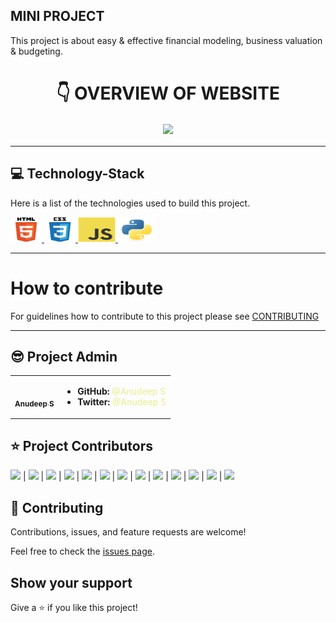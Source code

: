 ## MINI PROJECT

This project is about easy & effective financial modeling, business valuation & budgeting.

<h1 align="center"> 👇 OVERVIEW OF WEBSITE </h1>

<p align="center">

  <img style='border:2px solid #FFFFFF' src="/src/assets/datavis.gif">
</p>

---

## 💻 Technology-Stack

Here is a list of the technologies used to build this project.
<p align="left"> 

<a href="https://www.w3.org/html/" target="_blank" rel="noreferrer" title="HTML5"> <img src="https://raw.githubusercontent.com/devicons/devicon/master/icons/html5/html5-original-wordmark.svg" alt="html5" width="50" height="40"/> </a>
<a href="https://www.w3schools.com/css/" target="_blank" rel="noreferrer" title="CSS3"> <img src="https://raw.githubusercontent.com/devicons/devicon/master/icons/css3/css3-original-wordmark.svg" alt="css3" width="50" height="40"/> </a> 
<a href="https://developer.mozilla.org/en-US/docs/Web/JavaScript" target="_blank" rel="noreferrer" title="JavaScript"> <img src="https://raw.githubusercontent.com/devicons/devicon/master/icons/javascript/javascript-original.svg" alt="javascript" width="60" height="40"/> </a> 
<a href="https://www.python.org" target="_blank" rel="noreferrer" title="Python"> <img src="https://raw.githubusercontent.com/devicons/devicon/master/icons/python/python-original.svg" alt="python" width="60" height="40"/> </a> </p>

---

# How to contribute

For guidelines how to contribute to this project please see [CONTRIBUTING](CONTRIBUTING.md)

---

## 😎 Project Admin

<table>
  <tr>
    <td align="center"><a href="https://github.com/Anudeep-313"><img src="https://avatars.githubusercontent.com/u/84098720?v=4" width="100px;" alt=""/><br /><sub><b>Anudeep S</b></sub></a>
    </td>
    <td>
      <ul>
        <li>
          <b>GitHub:</b> 
          <a href="https://github.com/Anudeep-313" 
          style="text-decoration: none; color:rgb(236, 236, 142);"> @Anudeep S</a>
        </li>
        <li>
          <b>Twitter:</b>
          <a href="https://twitter.com/anudeep313" 
          style="text-decoration: none; color:rgb(236, 236, 142);"> @Anudeep S</a>
        </li>
      </ul>
    </td>
  </tr>
</table>

## ⭐ Project Contributors

[![](https://github.com/Anudeep-313.png?size=50)](https://github.com/Anudeep-313) | [![](https://github.com/pranshuj73.png?size=50)](https://github.com/pranshuj73) | [![](https://github.com/avatar-10000.png?size=50)](https://github.com/avatar-10000) | [![](https://github.com/Sonualam-bot.png?size=50)](https://github.com/Sonualam-bot) | [![](https://github.com/Samriddh2703.png?size=50)](https://github.com/Samriddh2703) | [![](https://github.com/bhuvan-tech.png?size=50)](https://github.com/bhuvan-tech) | [![](https://github.com/vbindal.png?size=50)](https://github.com/vbindal) | [![](https://github.com/aakashraj01.png?size=50)](https://github.com/aakashraj01) | [![](https://github.com/yesimhozman.png?size=50)](https://github.com/yesimhozman) | [![](https://github.com/Stronkness.png?size=50)](https://github.com/Stronkness) | [![](https://github.com/YasirObaibullah99.png?size=50)](https://github.com/YasirObaibullah99) | [![](https://github.com/ch3ber.png?size=50)](https://github.com/ch3ber) | [![](https://github.com/Yuvraj3905.png?size=50)](https://github.com/Yuvraj3905)

## 🤝 Contributing

Contributions, issues, and feature requests are welcome!

Feel free to check the [issues page](https://github.com/Anudeep-313/mini-project/issues).

## Show your support

Give a ⭐️ if you like this project!
